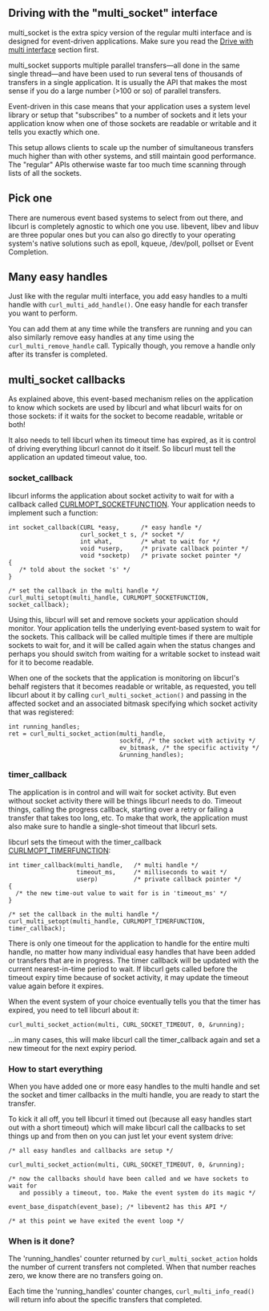 ## Driving with the "multi_socket" interface

multi_socket is the extra spicy version of the regular multi interface and is
designed for event-driven applications. Make sure you read the [Drive with
multi interface](multi.md) section first.

multi_socket supports multiple parallel transfers—all done in the same
single thread—and have been used to run several tens of thousands of
transfers in a single application. It is usually the API that makes the most
sense if you do a large number (>100 or so) of parallel transfers.

Event-driven in this case means that your application uses a system level
library or setup that "subscribes" to a number of sockets and it lets your
application know when one of those sockets are readable or writable and it
tells you exactly which one.

This setup allows clients to scale up the number of simultaneous transfers
much higher than with other systems, and still maintain good performance. The
"regular" APIs otherwise waste far too much time scanning through lists of all
the sockets.

## Pick one

There are numerous event based systems to select from out there, and libcurl
is completely agnostic to which one you use. libevent, libev and libuv are
three popular ones but you can also go directly to your operating system's
native solutions such as epoll, kqueue, /dev/poll, pollset or Event
Completion.

## Many easy handles

Just like with the regular multi interface, you add easy handles to a multi
handle with `curl_multi_add_handle()`. One easy handle for each transfer you
want to perform.

You can add them at any time while the transfers are running and you can also
similarly remove easy handles at any time using the `curl_multi_remove_handle`
call. Typically though, you remove a handle only after its transfer is
completed.

## multi_socket callbacks

As explained above, this event-based mechanism relies on the application to
know which sockets are used by libcurl and what libcurl waits for on
those sockets: if it waits for the socket to become readable, writable or
both!

It also needs to tell libcurl when its timeout time has expired, as it is
control of driving everything libcurl cannot do it itself. So libcurl must tell
the application an updated timeout value, too.

### socket_callback

libcurl informs the application about socket activity to wait for with a
callback called
[CURLMOPT_SOCKETFUNCTION](https://curl.se/libcurl/c/CURLMOPT_SOCKETFUNCTION.html). Your
application needs to implement such a function:

    int socket_callback(CURL *easy,      /* easy handle */
                        curl_socket_t s, /* socket */
                        int what,        /* what to wait for */
                        void *userp,     /* private callback pointer */
                        void *socketp)   /* private socket pointer */
    {
       /* told about the socket 's' */
    }

    /* set the callback in the multi handle */
    curl_multi_setopt(multi_handle, CURLMOPT_SOCKETFUNCTION, socket_callback);

Using this, libcurl will set and remove sockets your application should
monitor. Your application tells the underlying event-based system to wait for
the sockets. This callback will be called multiple times if there are multiple
sockets to wait for, and it will be called again when the status changes and
perhaps you should switch from waiting for a writable socket to instead wait
for it to become readable.

When one of the sockets that the application is monitoring on libcurl's behalf
registers that it becomes readable or writable, as requested, you tell libcurl
about it by calling `curl_multi_socket_action()` and passing in the affected
socket and an associated bitmask specifying which socket activity that was
registered:

    int running_handles;
    ret = curl_multi_socket_action(multi_handle,
                                   sockfd, /* the socket with activity */
                                   ev_bitmask, /* the specific activity */
                                   &running_handles);

### timer_callback

The application is in control and will wait for socket activity. But even
without socket activity there will be things libcurl needs to do. Timeout
things, calling the progress callback, starting over a retry or failing a transfer that
takes too long, etc. To make that work, the application must also make sure to
handle a single-shot timeout that libcurl sets.

libcurl sets the timeout with the timer_callback
[CURLMOPT_TIMERFUNCTION](https://curl.se/libcurl/c/CURLMOPT_TIMERFUNCTION.html):

    int timer_callback(multi_handle,   /* multi handle */
                       timeout_ms,     /* milliseconds to wait */
                       userp)          /* private callback pointer */
    {
      /* the new time-out value to wait for is in 'timeout_ms' */
    }

    /* set the callback in the multi handle */
    curl_multi_setopt(multi_handle, CURLMOPT_TIMERFUNCTION, timer_callback);

There is only one timeout for the application to handle for the entire multi
handle, no matter how many individual easy handles that have been added or
transfers that are in progress. The timer callback will be updated with the
current nearest-in-time period to wait. If libcurl gets called before the
timeout expiry time because of socket activity, it may update the
timeout value again before it expires.

When the event system of your choice eventually tells you that the timer has
expired, you need to tell libcurl about it:

    curl_multi_socket_action(multi, CURL_SOCKET_TIMEOUT, 0, &running);

…in many cases, this will make libcurl call the timer_callback again and
set a new timeout for the next expiry period.

### How to start everything

When you have added one or more easy handles to the multi handle and set the
socket and timer callbacks in the multi handle, you are ready to start the
transfer.

To kick it all off, you tell libcurl it timed out (because all easy handles
start out with a short timeout) which will make libcurl call the callbacks to
set things up and from then on you can just let your event system drive:

    /* all easy handles and callbacks are setup */

    curl_multi_socket_action(multi, CURL_SOCKET_TIMEOUT, 0, &running);

    /* now the callbacks should have been called and we have sockets to wait for
       and possibly a timeout, too. Make the event system do its magic */

    event_base_dispatch(event_base); /* libevent2 has this API */

    /* at this point we have exited the event loop */

### When is it done?

The 'running_handles' counter returned by `curl_multi_socket_action` holds the
number of current transfers not completed. When that number reaches zero, we
know there are no transfers going on.

Each time the 'running_handles' counter changes, `curl_multi_info_read()` will
return info about the specific transfers that completed.
